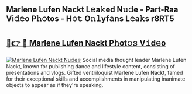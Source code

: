 ## Marlene Lufen Nackt L𝚎a𝚔ed N𝚞𝚍e - Part-Raa Vi𝚍𝚎o P𝚑𝚘tos - H𝚘𝚝 O𝚗𝚕yf𝚊ns L𝚎a𝚔s r8RT5

# <h2><a href="http://kf5oex.oniu.top/?m=Marlene+Lufen+Nackt">🔗👉 🔴 Marlene Lufen Nackt P𝚑ot𝚘𝚜 V𝚒d𝚎o</a></h2>

[![Marlene Lufen Nackt Nu𝚍e𝚜](https://i.imgur.com/0qMVB7G.gif)](http://kf5oex.oniu.top/?m=Marlene+Lufen+Nackt)
Social media thought leader Marlene Lufen Nackt, known for publishing dance and lifestyle content, consisting of presentations and vlogs. Gifted ventriloquist Marlene Lufen Nackt, famed for their exceptional skills and accomplishments in manipulating inanimate objects to appear as if they're speaking.  
